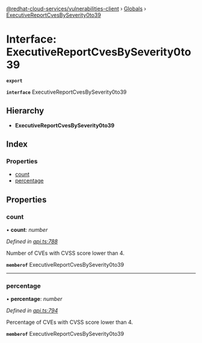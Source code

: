 [@redhat-cloud-services/vulnerabilities-client](../README.md) › [Globals](../globals.md) › [ExecutiveReportCvesBySeverity0to39](executivereportcvesbyseverity0to39.md)

# Interface: ExecutiveReportCvesBySeverity0to39

**`export`** 

**`interface`** ExecutiveReportCvesBySeverity0to39

## Hierarchy

* **ExecutiveReportCvesBySeverity0to39**

## Index

### Properties

* [count](executivereportcvesbyseverity0to39.md#count)
* [percentage](executivereportcvesbyseverity0to39.md#percentage)

## Properties

###  count

• **count**: *number*

*Defined in [api.ts:788](https://github.com/RedHatInsights/javascript-clients/blob/master/packages/vulnerabilities/api.ts#L788)*

Number of CVEs with CVSS score lower than 4.

**`memberof`** ExecutiveReportCvesBySeverity0to39

___

###  percentage

• **percentage**: *number*

*Defined in [api.ts:794](https://github.com/RedHatInsights/javascript-clients/blob/master/packages/vulnerabilities/api.ts#L794)*

Percentage of CVEs with CVSS score lower than 4.

**`memberof`** ExecutiveReportCvesBySeverity0to39
